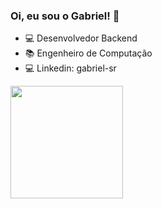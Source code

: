 ### Oi, eu sou o Gabriel! 👋

- 💻 Desenvolvedor Backend
- 📚 Engenheiro de Computação
- 💻 Linkedin: gabriel-sr

 <div>
  <a href="https://github.com/RomualdoDev">
  <img height="180em" src="https://github-readme-stats.vercel.app/api/top-langs/?username=RomualdoDev&layout=compact&langs_count=7&theme=blue-green"/>
</div>
